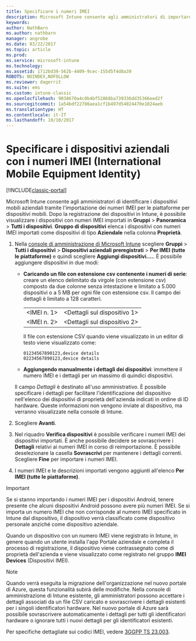 ```yaml
---
title: Specificare i numeri IMEI
description: Microsoft Intune consente agli amministratori di importare i numeri IMEI (International Mobile Equipment Identity) per le piattaforme per dispositivi mobili in modo da facilitare l'identificazione dei dispositivi mobili aziendali
keywords: 
author: NathBarn
ms.author: nathbarn
manager: angrobe
ms.date: 03/22/2017
ms.topic: article
ms.prod: 
ms.service: microsoft-intune
ms.technology: 
ms.assetid: 1712bd39-562b-4409-9cec-155d5f4d8a39
ROBOTS: NOINDEX,NOFOLLOW
ms.reviewer: dagerrit
ms.suite: ems
ms.custom: intune-classic
ms.openlocfilehash: 9038670a4c0b4bf52868ba739336dd35366eed2f
ms.sourcegitcommit: 1a54bdf22786aea1cf1b497d54024470e1024aeb
ms.translationtype: HT
ms.contentlocale: it-IT
ms.lasthandoff: 10/10/2017
---
```

# <a name="specify-corporate-owned-devices-with-international-mobile-equipment-identity-imei-numbers"></a>Specificare i dispositivi aziendali con i numeri IMEI (International Mobile Equipment Identity)

[!INCLUDE[classic-portal](../includes/classic-portal.md)]

Microsoft Intune consente agli amministratori di identificare i dispositivi mobili aziendali tramite l'importazione dei numeri IMEI per le piattaforme per dispositivi mobili. Dopo la registrazione dei dispositivi in Intune, è possibile visualizzare i dispositivi con numeri IMEI importati in **Gruppi** > **Panoramica** > **Tutti i dispositivi**. **Gruppo di dispositivi** elenca i dispositivi con numeri IMEI importati come dispositivi di tipo **Aziendale** nella colonna **Proprietà**.

1. Nella [console di amministrazione di Microsoft Intune](https://manage.microsoft.com) scegliere **Gruppi** &gt; **Tutti i dispositivi** &gt; **Dispositivi aziendali preregistrati** &gt;  **Per IMEI (tutte le piattaforme)** e quindi scegliere **Aggiungi dispositivi....**. È possibile aggiungere dispositivi in due modi:

    -   **Caricando un file con estensione csv contenente i numeri di serie**: creare un elenco delimitato da virgole (con estensione csv) composto da due colonne senza intestazione e limitato a 5.000 dispositivi o a 5 MB per ogni file con estensione csv. Il campo dei dettagli è limitato a 128 caratteri. 

        |||
        |-|-|
        |&lt;IMEI n. 1&gt;|&lt;Dettagli sul dispositivo 1&gt;|
        |&lt;IMEI n. 2&gt;|&lt;Dettagli sul dispositivo 2&gt;|
        Il file con estensione CSV quando viene visualizzato in un editor di testo viene visualizzato come:

        ```
        01234567890123,device details
        02234567890123,device details
        ```

    -   **Aggiungendo manualmente i dettagli dei dispositivi**: immettere il numero IMEI e i dettagli per un massimo di quindici dispositivi.

   Il campo *Dettagli* è destinato all'uso amministrativo. È possibile specificare i dettagli per facilitare l'identificazione del dispositivo nell'elenco dei dispositivi di proprietà dell'azienda indicati in ordine di ID hardware. Queste informazioni non vengono inviate al dispositivo, ma verranno visualizzate nella console di Intune.

2.   Scegliere **Avanti**.
3.  Nel riquadro **Verifica dispositivi** è possibile verificare i numeri IMEI dei dispositivi importati. È anche possibile decidere se sovrascrivere i **Dettagli** relativi ai numeri IMEI in corso di reimportazione. È possibile deselezionare la casella **Sovrascrivi** per mantenere i dettagli correnti. Scegliere **Fine** per importare i numeri IMEI.
4.  I numeri IMEI e le descrizioni importati vengono aggiunti all'elenco **Per IMEI (tutte le piattaforme)**.

> [!IMPORTANT]
> Se si stanno importando i numeri IMEI per i dispositivi Android, tenere presente che alcuni dispositivi Android possono avere più numeri IMEI. Se si importa un numero IMEI che non corrisponde al numero IMEI specificato in Intune dal dispositivo, il dispositivo verrà classificato come dispositivo personale anziché come dispositivo aziendale.

Quando un dispositivo con un numero IMEI viene registrato in Intune, in genere quando un utente installa l'app Portale aziendale e completa il processo di registrazione, il dispositivo viene contrassegnato come di proprietà dell'azienda e viene visualizzato come registrato nel gruppo **IMEI Devices** (Dispositivi IMEI).

>[!NOTE]
> Quando verrà eseguita la migrazione dell'organizzazione nel nuovo portale di Azure, questa funzionalità subirà delle modifiche. Nella console di amministrazione di Intune esistente, gli amministratori possono accettare i dettagli associati da un file CSV caricato e sovrascrivere i dettagli esistenti per i singoli identificatori hardware. Nel nuovo portale di Azure sarà possibile sovrascrivere automaticamente i dettagli per tutti gli identificatori hardware o ignorare tutti i nuovi dettagli per gli identificatori esistenti.

Per specifiche dettagliate sui codici IMEI, vedere [3GGPP TS 23.003](https://portal.3gpp.org/desktopmodules/Specifications/SpecificationDetails.aspx?specificationId=729).
